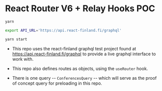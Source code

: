 # React Router V6 + Relay Hooks POC

```bash
yarn

export API_URL='https://api.react-finland.fi/graphql'

yarn start

```

- This repo uses the react-finland graphql test project found at https://api.react-finland.fi/graphql to provide a live graphql interface to work with.

- This repo also defines routes as objects, using the `useRouter` hook.

- There is one query -- `ConferencesQuery` -- which will serve as the proof of concept query for preloading in this repo.

